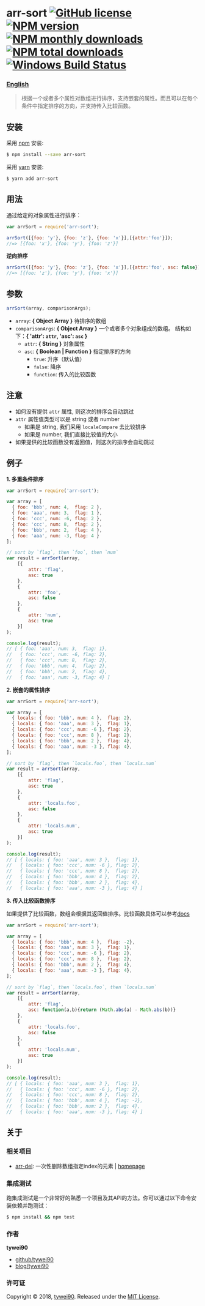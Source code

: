 # arr-sort [![GitHub license](https://img.shields.io/badge/license-MIT-blue.svg)](https://github.com/tywei90/arr-sort/blob/master/LICENSE) [![NPM version](https://img.shields.io/npm/v/arr-sort.svg?style=flat)](https://www.npmjs.com/package/arr-sort) [![NPM monthly downloads](https://img.shields.io/npm/dm/arr-sort.svg?style=flat)](https://www.npmjs.com/package/arr-sort) [![NPM total downloads](https://img.shields.io/npm/dt/arr-sort.svg?style=flat)](https://www.npmjs.com/package/arr-sort) [![Windows Build Status](https://travis-ci.org/tywei90/arr-sort.svg?branch=master)](https://travis-ci.org/tywei90/arr-sort)

### [English](./README.md)

> 根据一个或者多个属性对数组进行排序，支持嵌套的属性。而且可以在每个条件中指定排序的方向，并支持传入比较函数。

## 安装

采用 [npm](https://www.npmjs.com/) 安装:

```sh
$ npm install --save arr-sort
```

采用 [yarn](https://yarnpkg.com) 安装:

```sh
$ yarn add arr-sort
```

## 用法

通过给定的对象属性进行排序：

```js
var arrSort = require('arr-sort');

arrSort([{foo: 'y'}, {foo: 'z'}, {foo: 'x'}],[{attr:'foo'}]);
//=> [{foo: 'x'}, {foo: 'y'}, {foo: 'z'}]
```

**逆向排序**

```js
arrSort([{foo: 'y'}, {foo: 'z'}, {foo: 'x'}],[{attr:'foo', asc: false}]);
//=> [{foo: 'z'}, {foo: 'y'}, {foo: 'x'}]
```

## 参数

```js
arrSort(array, comparisonArgs);
```

* `array`: **{ Object Array }** 待排序的数组
* `comparisonArgs`: **{ Object Array }** 一个或者多个对象组成的数组。 结构如下：**{ 'attr': `attr`, 'asc': `asc` }**
    * `attr`: **{ String }** 对象属性
    * `asc`: **{ Boolean | Function }** 指定排序的方向
        * `true`: 升序（默认值）
        * `false`: 降序
        * `function`: 传入的比较函数

## 注意
* 如何没有提供 `attr` 属性, 则这次的排序会自动跳过
* `attr` 属性值类型可以是 string 或者 number
    * 如果是 string, 我们采用 `localeCompare` 去比较排序
    * 如果是 number, 我们直接比较值的大小
* 如果提供的比较函数没有返回值，则这次的排序会自动跳过

## 例子

**1. 多重条件排序**

```js
var arrSort = require('arr-sort');

var array = [
  { foo: 'bbb', num: 4,  flag: 2 },
  { foo: 'aaa', num: 3,  flag: 1 },
  { foo: 'ccc', num: -6, flag: 2 },
  { foo: 'ccc', num: 8,  flag: 2 },
  { foo: 'bbb', num: 2,  flag: 4 },
  { foo: 'aaa', num: -3, flag: 4 }
];

// sort by `flag`, then `foo`, then `num`
var result = arrSort(array,
    [{
        attr: 'flag',
        asc: true
    },
    {
        attr: 'foo',
        asc: false
    },
    {
        attr: 'num',
        asc: true
    }]
);

console.log(result);
// [ { foo: 'aaa', num: 3,  flag: 1},
//   { foo: 'ccc', num: -6, flag: 2},
//   { foo: 'ccc', num: 8,  flag: 2},
//   { foo: 'bbb', num: 4,  flag: 2},
//   { foo: 'bbb', num: 2,  flag: 4},
//   { foo: 'aaa', num: -3, flag: 4} ]
```

**2. 嵌套的属性排序**

```js
var arrSort = require('arr-sort');

var array = [
  { locals: { foo: 'bbb', num: 4 },  flag: 2},
  { locals: { foo: 'aaa', num: 3 },  flag: 1},
  { locals: { foo: 'ccc', num: -6 }, flag: 2},
  { locals: { foo: 'ccc', num: 8 },  flag: 2},
  { locals: { foo: 'bbb', num: 2 },  flag: 4},
  { locals: { foo: 'aaa', num: -3 }, flag: 4},
];

// sort by `flag`, then `locals.foo`, then `locals.num`
var result = arrSort(array,
    [{
        attr: 'flag',
        asc: true
    },
    {
        attr: 'locals.foo',
        asc: false
    },
    {
        attr: 'locals.num',
        asc: true
    }]
);

console.log(result);
// [ { locals: { foo: 'aaa', num: 3 },  flag: 1},
//   { locals: { foo: 'ccc', num: -6 }, flag: 2},
//   { locals: { foo: 'ccc', num: 8 },  flag: 2},
//   { locals: { foo: 'bbb', num: 4 },  flag: 2},
//   { locals: { foo: 'bbb', num: 2 },  flag: 4},
//   { locals: { foo: 'aaa', num: -3 }, flag: 4} ]
```

**3. 传入比较函数排序**

如果提供了比较函数，数组会根据其返回值排序。比较函数具体可以参考[docs](https://developer.mozilla.org/en-US/docs/Web/JavaScript/Reference/Global_Objects/Array/sort)

```js
var arrSort = require('arr-sort');

var array = [
  { locals: { foo: 'bbb', num: 4 },  flag: -2},
  { locals: { foo: 'aaa', num: 3 },  flag: 1},
  { locals: { foo: 'ccc', num: -6 }, flag: 2},
  { locals: { foo: 'ccc', num: 8 },  flag: 2},
  { locals: { foo: 'bbb', num: 2 },  flag: 4},
  { locals: { foo: 'aaa', num: -3 }, flag: 4},
];

// sort by `flag`, then `locals.foo`, then `locals.num`
var result = arrSort(array,
    [{
        attr: 'flag',
        asc: function(a,b){return (Math.abs(a) - Math.abs(b))}
    },
    {
        attr: 'locals.foo',
        asc: false
    },
    {
        attr: 'locals.num',
        asc: true
    }]
);

console.log(result);
// [ { locals: { foo: 'aaa', num: 3 },  flag: 1},
//   { locals: { foo: 'ccc', num: -6 }, flag: 2},
//   { locals: { foo: 'ccc', num: 8 },  flag: 2},
//   { locals: { foo: 'bbb', num: 4 },  flag: -2},
//   { locals: { foo: 'bbb', num: 2 },  flag: 4},
//   { locals: { foo: 'aaa', num: -3 }, flag: 4} ]
```

## 关于

### 相关项目

* [arr-del](https://www.npmjs.com/package/arr-del): 一次性删除数组指定index的元素 | [homepage](https://github.com/tywei90/arr-del "一次性删除数组指定index的元素")

### 集成测试

跑集成测试是一个非常好的熟悉一个项目及其API的方法。你可以通过以下命令安装依赖并跑测试：

```sh
$ npm install && npm test
```

### 作者

**tywei90**

* [github/tywei90](https://github.com/tywei90)
* [blog/tywei90](https://www.wty90.com)

### 许可证

Copyright © 2018, [tywei90](https://github.com/tywei90).
Released under the [MIT License](LICENSE).
